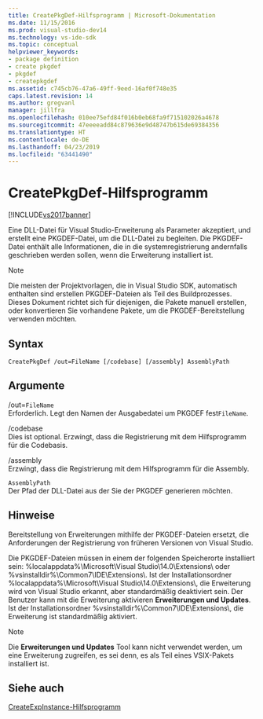 ```yaml
---
title: CreatePkgDef-Hilfsprogramm | Microsoft-Dokumentation
ms.date: 11/15/2016
ms.prod: visual-studio-dev14
ms.technology: vs-ide-sdk
ms.topic: conceptual
helpviewer_keywords:
- package definition
- create pkgdef
- pkgdef
- createpkgdef
ms.assetid: c745cb76-47a6-49ff-9eed-16af0f748e35
caps.latest.revision: 14
ms.author: gregvanl
manager: jillfra
ms.openlocfilehash: 010ee75efd84f016b0eb68fa9f715102026a4678
ms.sourcegitcommit: 47eeeeadd84c879636e9d48747b615de69384356
ms.translationtype: HT
ms.contentlocale: de-DE
ms.lasthandoff: 04/23/2019
ms.locfileid: "63441490"
---
```

# <a name="createpkgdef-utility"></a>CreatePkgDef-Hilfsprogramm
[!INCLUDE[vs2017banner](../../includes/vs2017banner.md)]

Eine DLL-Datei für Visual Studio-Erweiterung als Parameter akzeptiert, und erstellt eine PKGDEF-Datei, um die DLL-Datei zu begleiten. Die PKGDEF-Datei enthält alle Informationen, die in die systemregistrierung andernfalls geschrieben werden sollen, wenn die Erweiterung installiert ist.  
  
> [!NOTE]
> Die meisten der Projektvorlagen, die in Visual Studio SDK, automatisch enthalten sind erstellen PKGDEF-Dateien als Teil des Buildprozesses. Dieses Dokument richtet sich für diejenigen, die Pakete manuell erstellen, oder konvertieren Sie vorhandene Pakete, um die PKGDEF-Bereitstellung verwenden möchten.  
  
## <a name="syntax"></a>Syntax  
  
```  
CreatePkgDef /out=FileName [/codebase] [/assembly] AssemblyPath  
```  
  
## <a name="arguments"></a>Argumente  
 /out=`FileName`  
 Erforderlich. Legt den Namen der Ausgabedatei um PKGDEF fest`FileName`.  
  
 /codebase  
 Dies ist optional. Erzwingt, dass die Registrierung mit dem Hilfsprogramm für die Codebasis.  
  
 /assembly  
 Erzwingt, dass die Registrierung mit dem Hilfsprogramm für die Assembly.  
  
 `AssemblyPath`  
 Der Pfad der DLL-Datei aus der Sie der PKGDEF generieren möchten.  
  
## <a name="remarks"></a>Hinweise  
 Bereitstellung von Erweiterungen mithilfe der PKGDEF-Dateien ersetzt, die Anforderungen der Registrierung von früheren Versionen von Visual Studio.  
  
 Die PKGDEF-Dateien müssen in einem der folgenden Speicherorte installiert sein: %localappdata%\Microsoft\Visual Studio\14.0\Extensions\ oder %vsinstalldir%\Common7\IDE\Extensions\\. Ist der Installationsordner %localappdata%\Microsoft\Visual Studio\14.0\Extensions\\, die Erweiterung wird von Visual Studio erkannt, aber standardmäßig deaktiviert sein. Der Benutzer kann mit die Erweiterung aktivieren **Erweiterungen und Updates**. Ist der Installationsordner %vsinstalldir%\Common7\IDE\Extensions\\, die Erweiterung ist standardmäßig aktiviert.  
  
> [!NOTE]
> Die **Erweiterungen und Updates** Tool kann nicht verwendet werden, um eine Erweiterung zugreifen, es sei denn, es als Teil eines VSIX-Pakets installiert ist.  
  
## <a name="see-also"></a>Siehe auch  
 [CreateExpInstance-Hilfsprogramm](../../extensibility/internals/createexpinstance-utility.md)
